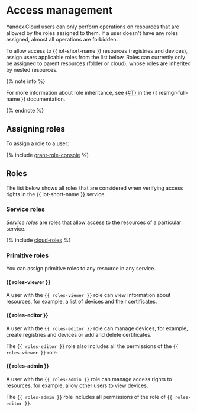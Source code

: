 # Access management

Yandex.Cloud users can only perform operations on resources that are allowed by the roles assigned to them. If a user doesn't have any roles assigned, almost all operations are forbidden.

To allow access to {{ iot-short-name }} resources (registries and devices), assign users applicable roles from the list below. Roles can currently only be assigned to parent resources (folder or cloud), whose roles are inherited by nested resources.

{% note info %}

For more information about role inheritance, see [{#T}](../../resource-manager/concepts/resources-hierarchy.md#access-rights-inheritance) in the {{ resmgr-full-name }} documentation.

{% endnote %}

## Assigning roles

To assign a role to a user:

{% include [grant-role-console](../../_includes/grant-role-console.md) %}

## Roles

The list below shows all roles that are considered when verifying access rights in the {{ iot-short-name }} service.

### Service roles

_Service roles_ are roles that allow access to the resources of a particular service.

{% include [cloud-roles](../../_includes/cloud-roles.md) %}

### Primitive roles

You can assign primitive roles to any resource in any service.

#### {{ roles-viewer }}

A user with the `{{ roles-viewer }}` role can view information about resources, for example, a list of devices and their certificates.

#### {{ roles-editor }}

A user with the `{{ roles-editor }}` role can manage devices, for example, create registries and devices or add and delete certificates.

The `{{ roles-editor }}` role also includes all the permissions of the `{{ roles-viewer }}` role.

#### {{ roles-admin }}

A user with the `{{ roles-admin }}` role can manage access rights to resources, for example, allow other users to view devices.

The `{{ roles-admin }}` role includes all permissions of the role of `{{ roles-editor }}`.

